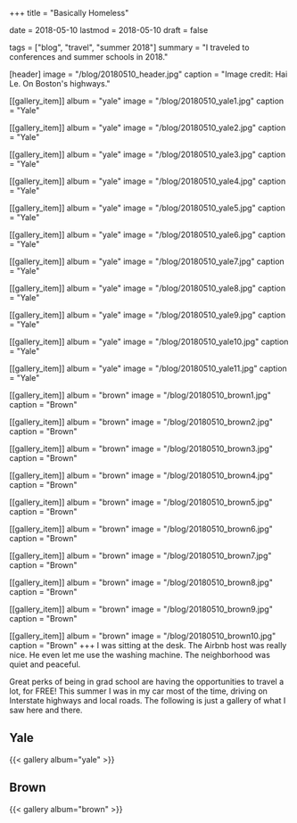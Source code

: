 +++
title = "Basically Homeless"

date = 2018-05-10
lastmod = 2018-05-10
draft = false

tags = ["blog", "travel", "summer 2018"]
summary = "I traveled to conferences and summer schools in 2018."

[header]
image = "/blog/20180510_header.jpg"
caption = "Image credit: Hai Le. On Boston's highways."

[[gallery_item]]
album = "yale"
image = "/blog/20180510_yale1.jpg"
caption = "Yale"

[[gallery_item]]
album = "yale"
image = "/blog/20180510_yale2.jpg"
caption = "Yale"

[[gallery_item]]
album = "yale"
image = "/blog/20180510_yale3.jpg"
caption = "Yale"

[[gallery_item]]
album = "yale"
image = "/blog/20180510_yale4.jpg"
caption = "Yale"

[[gallery_item]]
album = "yale"
image = "/blog/20180510_yale5.jpg"
caption = "Yale"

[[gallery_item]]
album = "yale"
image = "/blog/20180510_yale6.jpg"
caption = "Yale"

[[gallery_item]]
album = "yale"
image = "/blog/20180510_yale7.jpg"
caption = "Yale"

[[gallery_item]]
album = "yale"
image = "/blog/20180510_yale8.jpg"
caption = "Yale"

[[gallery_item]]
album = "yale"
image = "/blog/20180510_yale9.jpg"
caption = "Yale"

[[gallery_item]]
album = "yale"
image = "/blog/20180510_yale10.jpg"
caption = "Yale"

[[gallery_item]]
album = "yale"
image = "/blog/20180510_yale11.jpg"
caption = "Yale"

[[gallery_item]]
album = "brown"
image = "/blog/20180510_brown1.jpg"
caption = "Brown"

[[gallery_item]]
album = "brown"
image = "/blog/20180510_brown2.jpg"
caption = "Brown"

[[gallery_item]]
album = "brown"
image = "/blog/20180510_brown3.jpg"
caption = "Brown"

[[gallery_item]]
album = "brown"
image = "/blog/20180510_brown4.jpg"
caption = "Brown"

[[gallery_item]]
album = "brown"
image = "/blog/20180510_brown5.jpg"
caption = "Brown"

[[gallery_item]]
album = "brown"
image = "/blog/20180510_brown6.jpg"
caption = "Brown"

[[gallery_item]]
album = "brown"
image = "/blog/20180510_brown7.jpg"
caption = "Brown"

[[gallery_item]]
album = "brown"
image = "/blog/20180510_brown8.jpg"
caption = "Brown"

[[gallery_item]]
album = "brown"
image = "/blog/20180510_brown9.jpg"
caption = "Brown"

[[gallery_item]]
album = "brown"
image = "/blog/20180510_brown10.jpg"
caption = "Brown"
+++
I was sitting at the desk. The Airbnb host was really nice. He even let me use the washing machine. The neighborhood was quiet and peaceful. 

Great perks of being in grad school are having the opportunities to travel a lot, for FREE! This summer I was in my car most of the time, driving on Interstate highways and local roads. The following is just a gallery of what I saw here and there.

## Yale
{{< gallery album="yale" >}}

## Brown
{{< gallery album="brown" >}}
